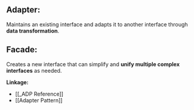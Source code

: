 ## Adapter:
Maintains an existing interface and adapts it to another interface through **data transformation**.

## Facade: 
Creates a new interface that can simplify and **unify multiple complex interfaces** as needed.

**Linkage:**
- [[_ADP Reference]]
- [[Adapter Pattern]]